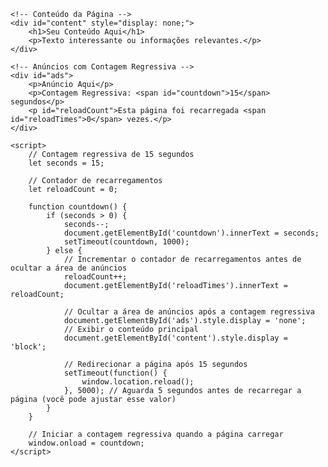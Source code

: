 <!DOCTYPE html>
<html lang="en">
<head>
    <meta charset="UTF-8">
    <meta name="viewport" content="width=device-width, initial-scale=1.0">
    <title>Anúncios com Contagem Regressiva</title>
</head>
<body>

    <!-- Conteúdo da Página -->
    <div id="content" style="display: none;">
        <h1>Seu Conteúdo Aqui</h1>
        <p>Texto interessante ou informações relevantes.</p>
    </div>

    <!-- Anúncios com Contagem Regressiva -->
    <div id="ads">
        <p>Anúncio Aqui</p>
        <p>Contagem Regressiva: <span id="countdown">15</span> segundos</p>
        <p id="reloadCount">Esta página foi recarregada <span id="reloadTimes">0</span> vezes.</p>
    </div>

    <script>
        // Contagem regressiva de 15 segundos
        let seconds = 15;

        // Contador de recarregamentos
        let reloadCount = 0;

        function countdown() {
            if (seconds > 0) {
                seconds--;
                document.getElementById('countdown').innerText = seconds;
                setTimeout(countdown, 1000);
            } else {
                // Incrementar o contador de recarregamentos antes de ocultar a área de anúncios
                reloadCount++;
                document.getElementById('reloadTimes').innerText = reloadCount;

                // Ocultar a área de anúncios após a contagem regressiva
                document.getElementById('ads').style.display = 'none';
                // Exibir o conteúdo principal
                document.getElementById('content').style.display = 'block';

                // Redirecionar a página após 15 segundos
                setTimeout(function() {
                    window.location.reload();
                }, 5000); // Aguarda 5 segundos antes de recarregar a página (você pode ajustar esse valor)
            }
        }

        // Iniciar a contagem regressiva quando a página carregar
        window.onload = countdown;
    </script>

</body>
</html>
